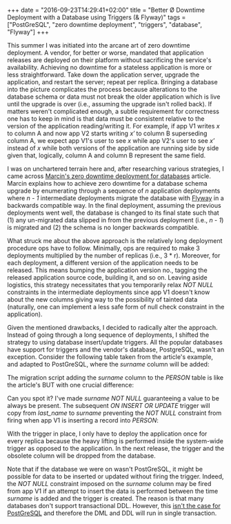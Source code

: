 +++
date = "2016-09-23T14:29:41+02:00"
title = "Better Ø Downtime Deployment with a Database using Triggers (& Flyway)"
tags = ["PostGreSQL", "zero downtime deployment", "triggers", "database", "Flyway"]
+++

This summer I was initiated into the arcane art of zero downtime deployment.
A vendor, for better or worse, mandated that application releases are deployed
on their platform without sacrificing the service's availability. Achieving no downtime
for a stateless application is more or less straightforward. Take down the application server,
upgrade the application, and restart the server; repeat per replica. Bringing
a database into the picture complicates the process because alterations to the database schema or
data must not break the older application which is live until the upgrade is over (i.e.,
assuming the upgrade isn't rolled back). If matters weren't complicated enough, a
subtle requirement for correctness one has to keep in mind is that data must be
consistent relative to the version of the application reading/writing it. For example,
if app V1 writes _x_ to column A and now app V2 starts writing _x′_ to column B
superseding column A, we expect app V1's user to see _x_ while app V2's user to
see _x′_ instead of _x_ while both versions of the application are running side by side given
that, logically, column A and column B represent the same field.

I was on unchartered terrain here and, after researching various strategies, I
came across [Marcin's zero downtime deployment for databases](https://spring.io/blog/2016/05/31/zero-downtime-deployment-with-a-database)
article. Marcin explains how to achieve zero downtime for a database schema upgrade by enumerating through
a sequence of _n_ application deployments where _n - 1_ intermediate deployments migrate
the database with [Flyway](https://flywaydb.org/) in a backwards compatible way. In the final deployment,
assuming the previous deployments went well, the database is changed to its final
state such that (1) any un-migrated data slipped in from the previous deployment (i.e., _n - 1_)
is migrated   and (2) the schema is no longer backwards compatible.

What struck me about the above approach is the relatively long deployment procedure
ops have to follow. Minimally, ops are required to make 3 deployments multiplied by the number of replicas (i.e., 3 * r).
Moreover, for each deployment, a different version of the application needs to be released.
This means bumping the application version no., tagging the released application source code,
building it, and so on. Leaving aside logistics, this strategy necessitates
that you temporarily relax _NOT NULL_ constraints  in the intermediate deployments
since app V1 doesn't know about the new columns giving way to the possibility of
tainted data (naturally, one can implement a less safe form of null check constraint
in the application).

Given the mentioned drawbacks, I decided to radically alter the approach. Instead of going
through a long sequence of deployments, I shifted the strategy to using database insert/update triggers.
All the popular databases have support for triggers and the vendor's database, PostgreSQL, wasn't
an exception. Consider the following table taken from the article's example, and adapted
to PostGreSQL, where the _surname_ column will be added:

<script src="https://gist.github.com/claudemamo/e4b3af389f7a5ba031f7813716c0c3de.js?file=V1__init.sql"></script>

The migration script adding the _surname_ column to the _PERSON_ table is like
the article's BUT with one crucial difference:

<script src="https://gist.github.com/claudemamo/e4b3af389f7a5ba031f7813716c0c3de.js?file=V2__Add_surname(1).sql"></script>

Can you spot it? I've made _surname_ _NOT NULL_ guaranteeing a value to
be always be present. The subsequent _ON INSERT OR UPDATE_ trigger will copy from
_last\_name_ to _surname_ preventing the _NOT NULL_ constraint from firing when app
V1 is inserting a record into _PERSON_:

<script src="https://gist.github.com/claudemamo/e4b3af389f7a5ba031f7813716c0c3de.js?file=V2__Add_surname(2).sql"></script>

With the trigger in place, I only have to deploy the application once for every
replica because the heavy lifting is performed inside the system-wide trigger
as opposed to the application. In the next release, the trigger
and the obsolete column will be dropped from the database.

Note that if the database we were on wasn't PostGreSQL, it might be possible
for data to be inserted or updated without firing the trigger. Indeed, the _NOT NULL_
constraint imposed on the _surname_ column may be fired from app V1 if an attempt to insert the data is performed
between the time _surname_ is added and the trigger is created. The reason
is that many databases don't support transactional DDL. However, this [isn't the case
for PostGreSQL](https://wiki.postgresql.org/wiki/Transactional_DDL_in_PostgreSQL:_A_Competitive_Analysis)
and therefore the DML and DDL will run in single transaction.
